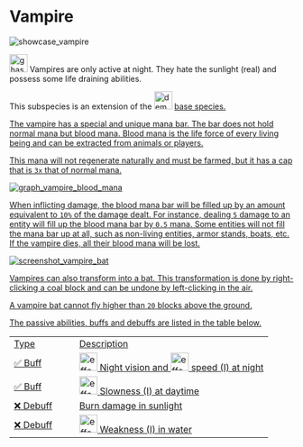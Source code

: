 # Vampire

<img src="showcase_vampire.png" alt="showcase_vampire" title="Vampire Showcase"/>

<img src="item_ghast_tear.png" alt="ghast_tear" width="32" style="inline" title="Ghast Tear"/> Vampires are only active at night. They hate the sunlight (real) and possess some life draining abilities.

<tip>This subspecies is an extension of the <img src="item_fire_charge.png" alt="demon_icon" width="32" style="inline" title="Demon Icon"/> <a href="Demon.md"/> base species.</tip>

<chapter title="Key Ability">

<chapter title="Bloodthirsty Frenzy">

The vampire has a special and unique mana bar.
The bar does not hold normal mana but blood mana.
Blood mana is the life force of every living being and can be extracted from animals or players. 

This mana will not regenerate naturally and must be farmed, but it has a cap that is `3x` that of normal mana.

<img src="graph_vampire_blood_mana.png" alt="graph_vampire_blood_mana" title="Vampire blood mana"/>

When inflicting damage, the blood mana bar will be filled up by an amount equivalent to `10%` of the damage dealt.
For instance, dealing `5` damage to an entity will fill up the blood mana bar by `0.5` mana.
Some entities will not fill the mana bar up at all, such as non-living entities, armor stands, boats, etc.
If the vampire dies, all their blood mana will be lost.

</chapter>

<chapter title="Transmutation">

<img src="screenshot_vampire_bat.png" alt="screenshot_vampire_bat" title="Vampire as a bat"/>

Vampires can also transform into a bat.
This transformation is done by right-clicking a coal block and can be undone by left-clicking in the air.

A vampire bat cannot fly higher than `20` blocks above the ground.

</chapter>

</chapter>

<chapter title="Passive Abilities">

The passive abilities, buffs and debuffs are listed in the table below.

<table>
    <tr>
        <td width="100">Type</td>
        <td>Description</td>
    </tr>
    <tr>
        <td>✅ Buff</td>
        <td><img src="effect_night_vision.png" alt="effect_night_vision" width="32" style="inline" title="Night vision"/> Night vision and <img src="effect_speed.png" alt="effect_speed" width="32" style="inline" title="Speed"/> speed (I) at night</td>
    </tr>
    <tr>
        <td>✅ Buff</td>
        <td><img src="effect_slowness.png" alt="effect_slowness" width="32" style="inline" title="Slowness"/> Slowness (I) at daytime</td>
    </tr>
    <tr>
        <td>❌ Debuff</td>
        <td>Burn damage in sunlight</td>
    </tr>
    <tr>
        <td>❌ Debuff</td>
        <td><img src="effect_weakness.png" alt="effect_weakness" width="32" style="inline" title="Weakness"/> Weakness (I) in water</td>
    </tr>
</table>

</chapter>